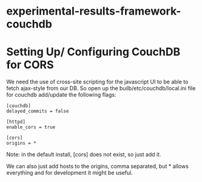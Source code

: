 experimental-results-framework-couchdb
======================================


Setting Up/ Configuring CouchDB for CORS
========================================

We need the use of cross-site scripting for the javascript UI to be
able to fetch ajax-style from our DB.  So open up the
builb/etc/couchdb/local.ini file for couchdb add/update the following flags:

    [couchdb]
    delayed_commits = false

    [httpd]
    enable_cors = true

    [cors]
    origins = *

Note: in the default install, [cors] does not exist, so just add it.

We can also just add hosts to the origins, comma separated, but *
allows everything and for development it might be useful.

